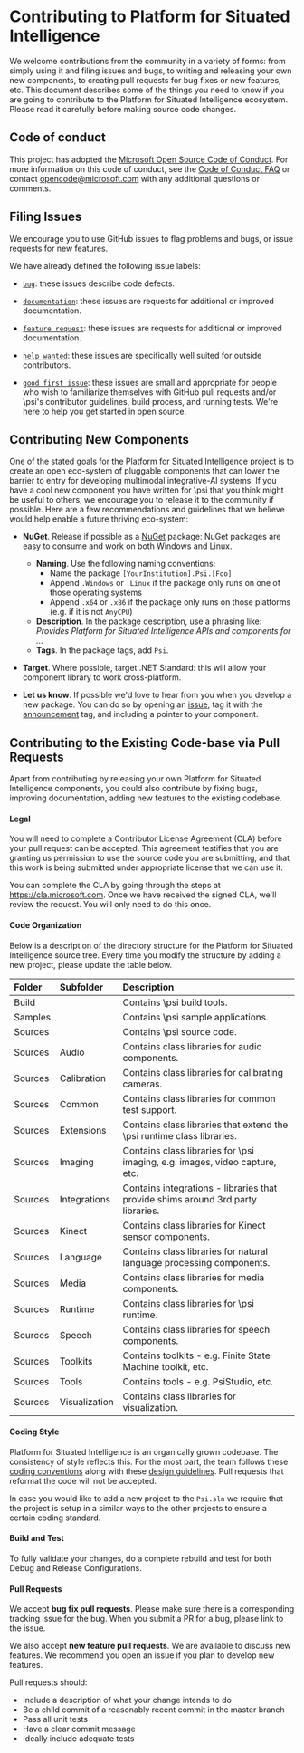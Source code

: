 # Contributing to Platform for Situated Intelligence

We welcome contributions from the community in a variety of forms: from simply using it and filing issues and bugs, to writing and releasing your own new components, to creating pull requests for bug fixes or new features, etc. This document describes some of the things you need to know if you are going to contribute to the Platform for Situated Intelligence ecosystem. Please read it carefully before making source code changes.

## Code of conduct

This project has adopted the [Microsoft Open Source Code of Conduct](https://opensource.microsoft.com/codeofconduct/). For more information on this code of conduct, see the [Code of Conduct FAQ](https://opensource.microsoft.com/codeofconduct/faq/) or contact [opencode@microsoft.com](mailto:opencode@microsoft.com) with any additional questions or comments.

## Filing Issues

We encourage you to use GitHub issues to flag problems and bugs, or issue requests for new features.

We have already defined the following issue labels:

* [`bug`](https://github.com/Microsoft/psi/labels/bug): these issues describe code defects.

* [`documentation`](https://github.com/Microsoft/psi/labels/documentation): these issues are requests for additional or improved documentation.

* [`feature request`](https://github.com/Microsoft/psi/labels/feature%20request): these issues are requests for additional or improved documentation.

* [`help wanted`](https://github.com/Microsoft/psi/labels/help%20wanted): these issues are specifically well suited for outside contributors.

* [`good first issue`](https://github.com/Microsoft/psi/labels/good%20first%20issue): these issues are small and appropriate for people who wish to familiarize themselves with GitHub pull requests and/or \\psi's contributor guidelines, build process, and running tests. We're here to help you get started in open source.


## Contributing New Components

One of the stated goals for the Platform for Situated Intelligence project is to create an open eco-system of pluggable components that can lower the barrier to entry for developing multimodal integrative-AI systems. If you have a cool new component you have written for \\psi that you think might be useful to others, we encourage you to release it to the community if possible. Here are a few recommendations and guidelines that we believe would help enable a future thriving eco-system:

* __NuGet__. Release if possible as a [NuGet](https://www.nuget.org) package: NuGet packages are easy to consume and work on both Windows and Linux. 
  * __Naming__. Use the following naming conventions:
    * Name the package `[YourInstitution].Psi.[Foo]`
    * Append `.Windows` or `.Linux` if the package only runs on one of those operating systems
    * Append `.x64` or `.x86` if the package only runs on those platforms (e.g. if it is not `AnyCPU`)
  * __Description__. In the package description, use a phrasing like: _Provides Platform for Situated Intelligence APIs and components for ..._
  * __Tags__. In the package tags, add `Psi`. 

* __Target__. Where possible, target .NET Standard: this will allow your component library to work cross-platform.

* __Let us know__. If possible we'd love to hear from you when you develop a new package. You can do so by opening an [issue](https://github.com/Microsoft/psi/issues), tag it with the [announcement](https://github.com/Microsoft/psi/labels/announcement) tag, and including a pointer to your component. 


## Contributing to the Existing Code-base via Pull Requests

Apart from contributing by releasing your own Platform for Situated Intelligence components, you could also contribute by fixing bugs, improving documentation, adding new features to the existing codebase. 

#### Legal

You will need to complete a Contributor License Agreement (CLA) before your pull request can be accepted. This agreement testifies that you are granting us permission to use the source code you are submitting, and that this work is being submitted under appropriate license that we can use it.

You can complete the CLA by going through the steps at https://cla.microsoft.com. Once we have received the signed CLA, we'll review the request. You will only need to do this once.

#### Code Organization

Below is a description of the directory structure for the Platform for Situated Intelligence source tree. Every time you modify the structure by adding a new project, please update the table below.

| Folder    | Subfolder     | Description |
| :-------- | :------------ | :---------- |
| Build     |               | Contains \psi build tools. |
| Samples   |               | Contains \psi sample applications. |
| Sources   |               | Contains \psi source code. |
| Sources   | Audio         | Contains class libraries for audio components. |
| Sources   | Calibration   | Contains class libraries for calibrating cameras. |
| Sources   | Common        | Contains class libraries for common test support. |
| Sources   | Extensions    | Contains class libraries that extend the \psi runtime class libraries. |
| Sources   | Imaging       | Contains class libraries for \psi imaging, e.g. images, video capture, etc. |
| Sources   | Integrations  | Contains integrations - libraries that provide shims around 3rd party libraries. |
| Sources   | Kinect        | Contains class libraries for Kinect sensor components. |
| Sources   | Language      | Contains class libraries for natural language processing components. |
| Sources   | Media         | Contains class libraries for media components. |
| Sources   | Runtime       | Contains class libraries for \psi runtime. |
| Sources   | Speech        | Contains class libraries for speech components. |
| Sources   | Toolkits      | Contains toolkits - e.g. Finite State Machine toolkit, etc. |
| Sources   | Tools         | Contains tools - e.g. PsiStudio, etc. |
| Sources   | Visualization | Contains class libraries for visualization. |

#### Coding Style

Platform for Situated Intelligence is an organically grown codebase. The consistency of style reflects this. 
For the most part, the team follows these [coding conventions](https://docs.microsoft.com/en-us/dotnet/csharp/programming-guide/inside-a-program/coding-conventions) along with these [design guidelines](https://docs.microsoft.com/en-us/dotnet/standard/design-guidelines/). Pull requests that reformat the code will not be accepted.

In case you would like to add a new project to the `Psi.sln` we require that the project is setup in a similar ways to the other projects to ensure a certain coding standard.

#### Build and Test

To fully validate your changes, do a complete rebuild and test for both Debug and Release Configurations.

#### Pull Requests

We accept __bug fix pull requests__. Please make sure there is a corresponding tracking issue for the bug. When you submit a PR for a bug, please link to the issue.

We also accept __new feature pull requests__. We are available to discuss new features. We recommend you open an issue if you plan to develop new features.

Pull requests should:

* Include a description of what your change intends to do
* Be a child commit of a reasonably recent commit in the master branch
* Pass all unit tests
* Have a clear commit message
* Ideally include adequate tests
